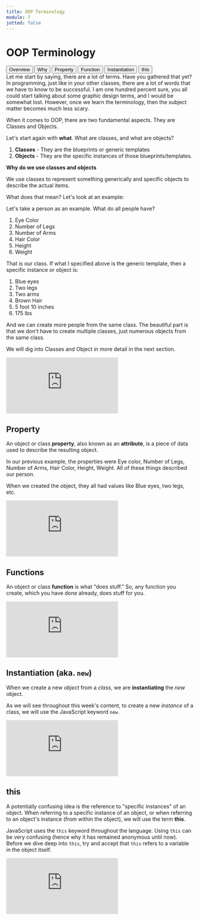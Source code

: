 ```yaml
---
title: OOP Terminology
module: 7
jotted: false
---
```



# OOP Terminology
<div class="tab">
  <button class="tablinks active" onclick="openTab(event, 'Overview')">Overview</button>
  <button class="tablinks" onclick="openTab(event, 'why')">Why</button>
  <button class="tablinks" onclick="openTab(event, 'property')">Property</button>
  <button class="tablinks" onclick="openTab(event, 'functions')">Function</button>
  <button class="tablinks" onclick="openTab(event, 'instantiation')">Instantiation</button>
  <button class="tablinks" onclick="openTab(event, 'this')">this</button>
</div>
<div id="Overview" class="tabcontent" style="display:block">
<div class="tabhtml" markdown="1">
Let me start by saying, there are a lot of terms.  Have you gathered that yet?  In programming, just like in your other classes, there are a lot of words that we have to know to be successful.  I am one hundred percent sure, you all could start talking about some graphic design terms, and I would be somewhat lost.  However, once we learn the terminology, then the subject matter becomes much less scary.

When it comes to OOP, there are two fundamental aspects.  They are Classes and Objects. 

Let's start again with **what**.  What are classes, and what are objects?

1. **Classes** - They are the blueprints or generic templates
2. **Objects** - They are the specific instances of those blueprints/templates.
</div>
</div>

<div id="why" class="tabcontent">
<div class="tabhtml" markdown="1">

**Why do we use classes and objects**

We use classes to represent something generically and specific objects to describe the actual items.

What does that mean?  Let's look at an example:

Let's take a person as an example.  What do all people have?

1. Eye Color
2. Number of Legs
3. Number of Arms
4. Hair Color
5. Height
6. Weight

That is our class.  If what I specified above is the generic template, then a specific instance or object is:

1. Blue eyes
2. Two legs
3. Two arms
4. Brown Hair
5. 5 foot 10 inches
6. 175 lbs

And we can create more people from the same class.  The beautiful part is that we don't have to create multiple classes, just numerous objects from the same class.

We will dig into Classes and Object in more detail in the next section.

<div class="embed-responsive embed-responsive-16by9"><iframe class="embed-responsive-item" src="https://www.youtube.com/embed/BczAoKwOxqg" frameborder="0" allowfullscreen></iframe></div>

</div>
</div>

<div id="property" class="tabcontent">
<div class="tabhtml" markdown="1">

## Property

An object or class **property**, also known as an **attribute**, is a piece of data used to describe the resulting object.

In our previous example, the properties were Eye color, Number of Legs, Number of Arms, Hair Color, Height, Weight.  All of these things described our person.

When we created the object, they all had values like Blue eyes, two legs, etc.

<div class="embed-responsive embed-responsive-16by9"><iframe class="embed-responsive-item" src="https://www.youtube.com/embed/Asa_3wjnGms" frameborder="0" allowfullscreen></iframe></div>

</div>
</div>

<div id="functions" class="tabcontent">
<div class="tabhtml" markdown="1">

## Functions

An object or class **function** is what "does stuff."  So, any function you create, which you have done already, does stuff for you.

<div class="embed-responsive embed-responsive-16by9"><iframe class="embed-responsive-item" src="https://www.youtube.com/embed/IahFRMTL7ck" frameborder="0" allowfullscreen></iframe></div>

</div>
</div>

<div id="instantiation" class="tabcontent">
<div class="tabhtml" markdown="1">

## Instantiation (aka. `new`)

When we create a new _object_ from a _class_, we are **instantiating** the _new_ object.

As we will see throughout this week's content, to create a new _instance_ of a class, we will use the JavaScript keyword `new`.

<div class="embed-responsive embed-responsive-16by9"><iframe class="embed-responsive-item" src="https://www.youtube.com/embed/PY7RD9FIAXs" frameborder="0" allowfullscreen></iframe></div>

</div>
</div>

<div id="this" class="tabcontent">
<div class="tabhtml" markdown="1">

## this

A potentially confusing idea is the reference to "specific instances" of an object. When referring to a specific instance of an object, or when referring to an object's instance (from within the object), we will use the term **this**.

JavaScript uses the `this` keyword throughout the language. Using `this` can be very confusing (hence why it has remained anonymous until now). Before we dive deep into `this`, try and accept that `this` refers to a variable in the object itself.

<div class="embed-responsive embed-responsive-16by9"><iframe class="embed-responsive-item" src="https://www.youtube.com/embed/VBoT7ZIVIqk" frameborder="0" allowfullscreen></iframe></div>

</div>
</div>
